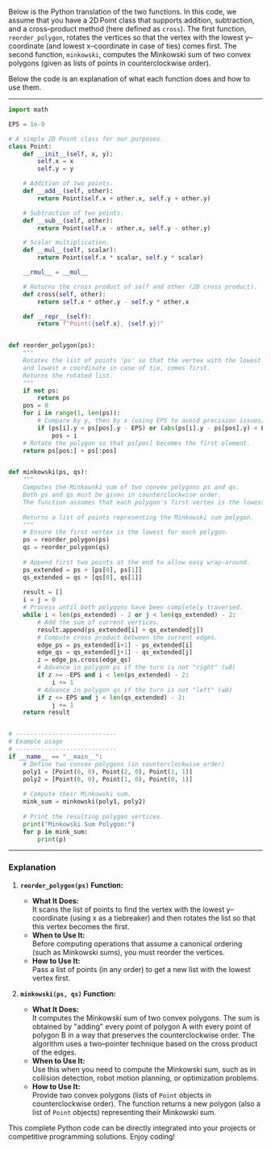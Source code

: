 Below is the Python translation of the two functions. In this code, we assume that you have a 2D Point class that supports addition, subtraction, and a cross–product method (here defined as `cross`). The first function, `reorder_polygon`, rotates the vertices so that the vertex with the lowest y–coordinate (and lowest x–coordinate in case of ties) comes first. The second function, `minkowski`, computes the Minkowski sum of two convex polygons (given as lists of points in counterclockwise order).

Below the code is an explanation of what each function does and how to use them.

---

```python
import math

EPS = 1e-9

# A simple 2D Point class for our purposes.
class Point:
    def __init__(self, x, y):
        self.x = x
        self.y = y

    # Addition of two points.
    def __add__(self, other):
        return Point(self.x + other.x, self.y + other.y)

    # Subtraction of two points.
    def __sub__(self, other):
        return Point(self.x - other.x, self.y - other.y)

    # Scalar multiplication.
    def __mul__(self, scalar):
        return Point(self.x * scalar, self.y * scalar)

    __rmul__ = __mul__

    # Returns the cross product of self and other (2D cross product).
    def cross(self, other):
        return self.x * other.y - self.y * other.x

    def __repr__(self):
        return f"Point({self.x}, {self.y})"


def reorder_polygon(ps):
    """
    Rotates the list of points 'ps' so that the vertex with the lowest y coordinate,
    and lowest x coordinate in case of tie, comes first.
    Returns the rotated list.
    """
    if not ps:
        return ps
    pos = 0
    for i in range(1, len(ps)):
        # Compare by y, then by x (using EPS to avoid precision issues)
        if (ps[i].y < ps[pos].y - EPS) or (abs(ps[i].y - ps[pos].y) < EPS and ps[i].x < ps[pos].x - EPS):
            pos = i
    # Rotate the polygon so that ps[pos] becomes the first element.
    return ps[pos:] + ps[:pos]


def minkowski(ps, qs):
    """
    Computes the Minkowski sum of two convex polygons ps and qs.
    Both ps and qs must be given in counterclockwise order.
    The function assumes that each polygon's first vertex is the lowest.
    
    Returns a list of points representing the Minkowski sum polygon.
    """
    # Ensure the first vertex is the lowest for each polygon.
    ps = reorder_polygon(ps)
    qs = reorder_polygon(qs)
    
    # Append first two points at the end to allow easy wrap-around.
    ps_extended = ps + [ps[0], ps[1]]
    qs_extended = qs + [qs[0], qs[1]]
    
    result = []
    i = j = 0
    # Process until both polygons have been completely traversed.
    while i < len(ps_extended) - 2 or j < len(qs_extended) - 2:
        # Add the sum of current vertices.
        result.append(ps_extended[i] + qs_extended[j])
        # Compute cross product between the current edges.
        edge_ps = ps_extended[i+1] - ps_extended[i]
        edge_qs = qs_extended[j+1] - qs_extended[j]
        z = edge_ps.cross(edge_qs)
        # Advance in polygon ps if the turn is not "right" (≥0)
        if z >= -EPS and i < len(ps_extended) - 2:
            i += 1
        # Advance in polygon qs if the turn is not "left" (≤0)
        if z <= EPS and j < len(qs_extended) - 2:
            j += 1
    return result


# ----------------------------
# Example usage
# ----------------------------
if __name__ == "__main__":
    # Define two convex polygons (in counterclockwise order)
    poly1 = [Point(0, 0), Point(2, 0), Point(1, 1)]
    poly2 = [Point(0, 0), Point(1, 0), Point(0, 1)]
    
    # Compute their Minkowski sum.
    mink_sum = minkowski(poly1, poly2)
    
    # Print the resulting polygon vertices.
    print("Minkowski Sum Polygon:")
    for p in mink_sum:
        print(p)
```

---

### Explanation

1. **`reorder_polygon(ps)` Function:**  
   - **What It Does:**  
     It scans the list of points to find the vertex with the lowest y–coordinate (using x as a tiebreaker) and then rotates the list so that this vertex becomes the first.
   - **When to Use It:**  
     Before computing operations that assume a canonical ordering (such as Minkowski sums), you must reorder the vertices.
   - **How to Use It:**  
     Pass a list of points (in any order) to get a new list with the lowest vertex first.

2. **`minkowski(ps, qs)` Function:**  
   - **What It Does:**  
     It computes the Minkowski sum of two convex polygons. The sum is obtained by "adding" every point of polygon A with every point of polygon B in a way that preserves the counterclockwise order. The algorithm uses a two–pointer technique based on the cross product of the edges.
   - **When to Use It:**  
     Use this when you need to compute the Minkowski sum, such as in collision detection, robot motion planning, or optimization problems.
   - **How to Use It:**  
     Provide two convex polygons (lists of `Point` objects in counterclockwise order). The function returns a new polygon (also a list of `Point` objects) representing their Minkowski sum.

This complete Python code can be directly integrated into your projects or competitive programming solutions. Enjoy coding!